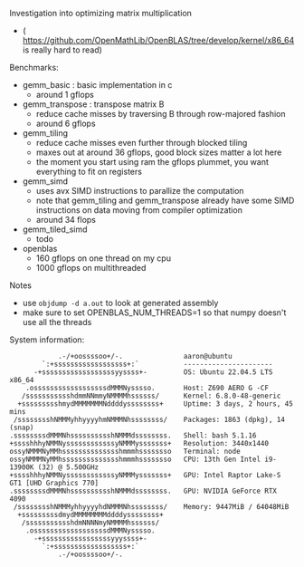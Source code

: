 Investigation into optimizing matrix multiplication
- ( https://github.com/OpenMathLib/OpenBLAS/tree/develop/kernel/x86_64 is really hard to read)

Benchmarks:
- gemm_basic : basic implementation in c
  - around 1 gflops
- gemm_transpose : transpose matrix B
  - reduce cache misses by traversing B through row-majored fashion
  - around 6 gflops
- gemm_tiling
  - reduce cache misses even further through blocked tiling
  - maxes out at around 36 gflops, good block sizes matter a lot here
  - the moment you start using ram the gflops plummet, you want everything to fit on registers
- gemm_simd
  - uses avx SIMD instructions to parallize the computation
  - note that gemm_tiling and gemm_transpose already have some SIMD instructions on data moving from compiler optimization
  - around 34 flops
- gemm_tiled_simd
  - todo
- openblas
  - 160 gflops on one thread on my cpu
  - 1000 gflops on multithreaded

Notes
- use ```objdump -d a.out``` to look at generated assembly
- make sure to set OPENBLAS_NUM_THREADS=1 so that numpy doesn't use all the threads

System information:
```
            .-/+oossssoo+/-.               aaron@ubuntu
        `:+ssssssssssssssssss+:`           ---------------------- 
      -+ssssssssssssssssssyyssss+-         OS: Ubuntu 22.04.5 LTS x86_64 
    .ossssssssssssssssssdMMMNysssso.       Host: Z690 AERO G -CF 
   /ssssssssssshdmmNNmmyNMMMMhssssss/      Kernel: 6.8.0-48-generic 
  +ssssssssshmydMMMMMMMNddddyssssssss+     Uptime: 3 days, 2 hours, 45 mins 
 /sssssssshNMMMyhhyyyyhmNMMMNhssssssss/    Packages: 1863 (dpkg), 14 (snap) 
.ssssssssdMMMNhsssssssssshNMMMdssssssss.   Shell: bash 5.1.16 
+sssshhhyNMMNyssssssssssssyNMMMysssssss+   Resolution: 3440x1440 
ossyNMMMNyMMhsssssssssssssshmmmhssssssso   Terminal: node 
ossyNMMMNyMMhsssssssssssssshmmmhssssssso   CPU: 13th Gen Intel i9-13900K (32) @ 5.500GHz 
+sssshhhyNMMNyssssssssssssyNMMMysssssss+   GPU: Intel Raptor Lake-S GT1 [UHD Graphics 770] 
.ssssssssdMMMNhsssssssssshNMMMdssssssss.   GPU: NVIDIA GeForce RTX 4090 
 /sssssssshNMMMyhhyyyyhdNMMMNhssssssss/    Memory: 9447MiB / 64048MiB 
  +sssssssssdmydMMMMMMMMddddyssssssss+
   /ssssssssssshdmNNNNmyNMMMMhssssss/                              
    .ossssssssssssssssssdMMMNysssso.                               
      -+sssssssssssssssssyyyssss+-
        `:+ssssssssssssssssss+:`
            .-/+oossssoo+/-.
```
